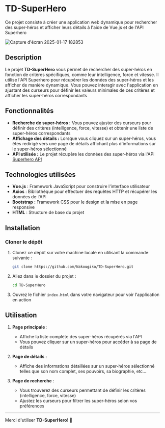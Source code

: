 # TD-SuperHero

Ce projet consiste à créer une application web dynamique pour rechercher des super-héros et afficher leurs détails à l'aide de Vue.js et de l'API Superhero

![Capture d'écran 2025-01-17 182853](https://github.com/user-attachments/assets/477ea56e-0282-47ae-85b5-e5d2c99b370d)

## Description

Le projet **TD-SuperHero** vous permet de rechercher des super-héros en fonction de critères spécifiques, comme leur intelligence, force et vitesse. Il utilise l'API Superhero pour récupérer les données des super-héros et les afficher de manière dynamique. Vous pouvez interagir avec l'application en ajustant des curseurs pour définir les valeurs minimales de ces critères et afficher les super-héros correspondants

## Fonctionnalités

- **Recherche de super-héros :** Vous pouvez ajuster des curseurs pour définir des critères (intelligence, force, vitesse) et obtenir une liste de super-héros correspondants
- **Affichage des détails :** Lorsque vous cliquez sur un super-héros, vous êtes redirigé vers une page de détails affichant plus d'informations sur le super-héros sélectionné
- **API utilisée :** Le projet récupère les données des super-héros via l'API [Superhero API](https://github.com/akabab/superhero-api)

## Technologies utilisées

- **Vue.js** : Framework JavaScript pour construire l'interface utilisateur
- **Axios** : Bibliothèque pour effectuer des requêtes HTTP et récupérer les données de l'API
- **Bootstrap** : Framework CSS pour le design et la mise en page responsive
- **HTML** : Structure de base du projet

## Installation

### Cloner le dépôt

1. Clonez ce dépôt sur votre machine locale en utilisant la commande suivante :

   ```bash
   git clone https://github.com/Nakougiko/TD-SuperHero.git
   ```

2. Allez dans le dossier du projet :

   ```bash
   cd TD-SuperHero
   ```

3. Ouvrez le fichier `index.html` dans votre navigateur pour voir l'application en action

## Utilisation

1. **Page principale** :
   - Affiche la liste complète des super-héros récupérés via l'API
   - Vous pouvez cliquer sur un super-héros pour accéder à sa page de détails
    
2. **Page de détails** :
   - Affiche des informations détaillées sur un super-héros sélectionné telles que son nom complet, ses pouvoirs, sa biographie, etc...
  
3. **Page de recherche** :
   - Vous trouverez des curseurs permettant de définir les critères (intelligence, force, vitesse)
   - Ajustez les curseurs pour filtrer les super-héros selon vos préférences

---

Merci d'utiliser **TD-SuperHero**! 🎉


